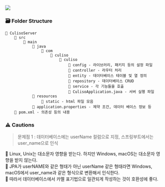 <img src="https://capsule-render.vercel.app/api?type=waving&height=250&color=gradient&text=SpringBoot&fontAlignY=40" /> 

### 🗃️ Folder Structure
    📂 CulisoServer
        📂 src
            📂 main
                📂 java
                    📂 com
                        📂 culiso
                            📂 culiso
                                📂 config - 라이브러리, 패키지 등의 설정 파일
                                📂 controller - 라우터 처리
                                📂 entity - 데이터베이스 테이블 및 열 정의
                                📂 repository - 데이터베이스 CRUD
                                📂 service - 각 기능들을 호출
                                📃 CulisoApplication.java - 서버 실행 파일
                📂 resources
                    📂 static - html 파일 모음
                📃 application.properties - 제약 조건, 데이터 베이스 정보 등
        📃 pom.xml - 의존성 등의 내용
    



### ⚠️ Cautions

> 문제점 1 : 데이터베이스에는 userName 컬럼으로 지정, 스프링부트에서는 user_name으로 인식

📝 Linux, Unix는 대소문자 영향을 받는다. 하지만 Windows, macOS는 대소문자 영향을 받지 않는다.  
📝 JPA가 userNAME와 같은 형태가 아닌 userName 같은 형태라면 Windows, macOS에서 user_name과 같은 형식으로 변환해서 인식한다.  
📝 따라서 데이터베이스에서 카멜 표기법으로 일관되게 작성하는 것이 호환성에 좋다.
